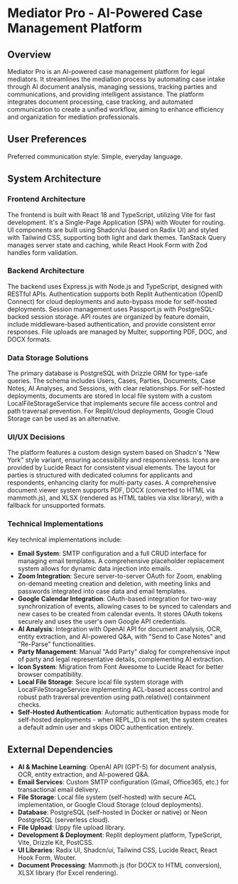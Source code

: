 # Mediator Pro - AI-Powered Case Management Platform

## Overview

Mediator Pro is an AI-powered case management platform for legal mediators. It streamlines the mediation process by automating case intake through AI document analysis, managing sessions, tracking parties and communications, and providing intelligent assistance. The platform integrates document processing, case tracking, and automated communication to create a unified workflow, aiming to enhance efficiency and organization for mediation professionals.

## User Preferences

Preferred communication style: Simple, everyday language.

## System Architecture

### Frontend Architecture
The frontend is built with React 18 and TypeScript, utilizing Vite for fast development. It's a Single-Page Application (SPA) with Wouter for routing. UI components are built using Shadcn/ui (based on Radix UI) and styled with Tailwind CSS, supporting both light and dark themes. TanStack Query manages server state and caching, while React Hook Form with Zod handles form validation.

### Backend Architecture
The backend uses Express.js with Node.js and TypeScript, designed with RESTful APIs. Authentication supports both Replit Authentication (OpenID Connect) for cloud deployments and auto-bypass mode for self-hosted deployments. Session management uses Passport.js with PostgreSQL-backed session storage. API routes are organized by feature domain, include middleware-based authentication, and provide consistent error responses. File uploads are managed by Multer, supporting PDF, DOC, and DOCX formats.

### Data Storage Solutions
The primary database is PostgreSQL with Drizzle ORM for type-safe queries. The schema includes Users, Cases, Parties, Documents, Case Notes, AI Analyses, and Sessions, with clear relationships. For self-hosted deployments, documents are stored in local file system with a custom LocalFileStorageService that implements secure file access control and path traversal prevention. For Replit/cloud deployments, Google Cloud Storage can be used as an alternative.

### UI/UX Decisions
The platform features a custom design system based on Shadcn's "New York" style variant, ensuring accessibility and responsiveness. Icons are provided by Lucide React for consistent visual elements. The layout for parties is structured with dedicated columns for applicants and respondents, enhancing clarity for multi-party cases. A comprehensive document viewer system supports PDF, DOCX (converted to HTML via mammoth.js), and XLSX (rendered as HTML tables via xlsx library), with a fallback for unsupported formats.

### Technical Implementations
Key technical implementations include:
- **Email System**: SMTP configuration and a full CRUD interface for managing email templates. A comprehensive placeholder replacement system allows for dynamic data injection into emails.
- **Zoom Integration**: Secure server-to-server OAuth for Zoom, enabling on-demand meeting creation and deletion, with meeting links and passwords integrated into case data and email templates.
- **Google Calendar Integration**: OAuth-based integration for two-way synchronization of events, allowing cases to be synced to calendars and new cases to be created from calendar events. It stores OAuth tokens securely and uses the user's own Google API credentials.
- **AI Analysis**: Integration with OpenAI API for document analysis, OCR, entity extraction, and AI-powered Q&A, with "Send to Case Notes" and "Re-Parse" functionalities.
- **Party Management**: Manual "Add Party" dialog for comprehensive input of party and legal representative details, complementing AI extraction.
- **Icon System**: Migration from Font Awesome to Lucide React for better browser compatibility.
- **Local File Storage**: Secure local file system storage with LocalFileStorageService implementing ACL-based access control and robust path traversal prevention using path.relative() containment checks.
- **Self-Hosted Authentication**: Automatic authentication bypass mode for self-hosted deployments - when REPL_ID is not set, the system creates a default admin user and skips OIDC authentication entirely.

## External Dependencies

- **AI & Machine Learning**: OpenAI API (GPT-5) for document analysis, OCR, entity extraction, and AI-powered Q&A.
- **Email Services**: Custom SMTP configuration (Gmail, Office365, etc.) for transactional email delivery.
- **File Storage**: Local file system (self-hosted) with secure ACL implementation, or Google Cloud Storage (cloud deployments).
- **Database**: PostgreSQL (self-hosted in Docker or native) or Neon PostgreSQL (serverless cloud).
- **File Upload**: Uppy file upload library.
- **Development & Deployment**: Replit deployment platform, TypeScript, Vite, Drizzle Kit, PostCSS.
- **UI Libraries**: Radix UI, Shadcn/ui, Tailwind CSS, Lucide React, React Hook Form, Wouter.
- **Document Processing**: Mammoth.js (for DOCX to HTML conversion), XLSX library (for Excel rendering).
```